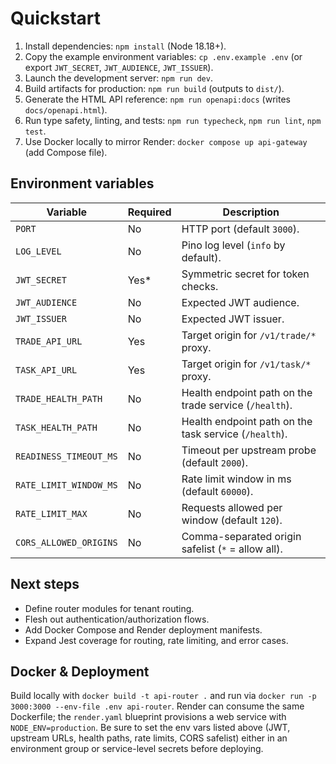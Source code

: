 # Quickstart

1. Install dependencies: `npm install` (Node 18.18+).
2. Copy the example environment variables: `cp .env.example .env` (or export `JWT_SECRET`, `JWT_AUDIENCE`, `JWT_ISSUER`).
3. Launch the development server: `npm run dev`.
4. Build artifacts for production: `npm run build` (outputs to `dist/`).
5. Generate the HTML API reference: `npm run openapi:docs` (writes `docs/openapi.html`).
6. Run type safety, linting, and tests: `npm run typecheck`, `npm run lint`, `npm test`.
7. Use Docker locally to mirror Render: `docker compose up api-gateway` (add Compose file).

## Environment variables

| Variable     | Required | Description                           |
|--------------|----------|---------------------------------------|
| `PORT`       | No       | HTTP port (default `3000`).           |
| `LOG_LEVEL`  | No       | Pino log level (`info` by default).  |
| `JWT_SECRET` | Yes*     | Symmetric secret for token checks.    |
| `JWT_AUDIENCE` | No     | Expected JWT audience.                |
| `JWT_ISSUER` | No       | Expected JWT issuer.                  |
| `TRADE_API_URL` | Yes   | Target origin for `/v1/trade/*` proxy. |
| `TASK_API_URL` | Yes    | Target origin for `/v1/task/*` proxy. |
| `TRADE_HEALTH_PATH` | No | Health endpoint path on the trade service (`/health`). |
| `TASK_HEALTH_PATH` | No | Health endpoint path on the task service (`/health`). |
| `READINESS_TIMEOUT_MS` | No | Timeout per upstream probe (default `2000`). |
| `RATE_LIMIT_WINDOW_MS` | No | Rate limit window in ms (default `60000`). |
| `RATE_LIMIT_MAX` | No | Requests allowed per window (default `120`). |
| `CORS_ALLOWED_ORIGINS` | No | Comma-separated origin safelist (`*` = allow all). |

## Next steps

- Define router modules for tenant routing.
- Flesh out authentication/authorization flows.
- Add Docker Compose and Render deployment manifests.
- Expand Jest coverage for routing, rate limiting, and error cases.

## Docker & Deployment

Build locally with `docker build -t api-router .` and run via `docker run -p 3000:3000 --env-file .env api-router`. Render can consume the same Dockerfile; the `render.yaml` blueprint provisions a web service with `NODE_ENV=production`. Be sure to set the env vars listed above (JWT, upstream URLs, health paths, rate limits, CORS safelist) either in an environment group or service-level secrets before deploying.
